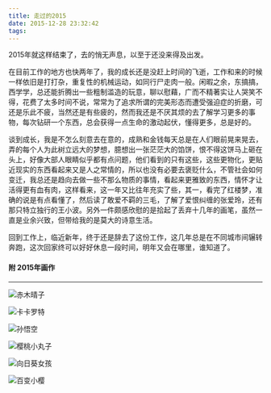```yaml
---
title: 走过的2015
date: 2015-12-28 23:32:42
tags:
---
```

2015年就这样结束了，去的悄无声息，以至于还没来得及出发。

在目前工作的地方也快两年了，我的成长还是没赶上时间的飞逝，工作和来的时候一样依旧是打打杂，重复性的机械运动，如同行尸走肉一般。闲暇之余，东搞搞，西学学，总还能折腾出一些粗制滥造的玩意，聊以慰藉，广而不精著实让人哭笑不得，花费了太多时间不说，常常为了追求所谓的完美形态而遭受强迫症的折磨，可还是乐此不疲，当然还是有些疲的，然而我还是不厌其烦的去了解学习更多的事物，每次钻研一个东西，总会获得一点生命的激动起伏，懂得更多，总是好的。<!--more-->

谈到成长，我是不怎么刻意去在意的，成熟和金钱每天总是在人们眼前晃来晃去，弄的每个人为此树立远大的梦想，臆想出一张茫茫大的馅饼，恨不得这饼马上砸在头上，好像大部人眼睛似乎都有点问题，他们看到的只有这些，这些更物化，更贴近现实的东西看起来又是人之常情的，所以也没有必要去褒贬什么，不管社会如何变迁，我总还是趋向去做一些不那么物质的事情，看起来更雅致的东西，情怀才让活得更有血有肉，这样看来，这一年又比往年充实了些，其一，看完了红楼梦，准确的说是有点看懂了，然后读了敢爱不羁的三毛，了解了爱恨纠缠的张爱玲，还有那只特立独行的王小波。另外一件颇感欣慰的是拾起了丢弃十几年的画笔，虽然一直是业余兴致，但带给我的是莫大的诗意生活。

回到工作上，临近新年，终于还是辞去了这份工作，这几年总是在不同城市间辗转奔跑，这次回家终可以好好休息一段时间，明年又会在哪里，谁知道了。

#### 附 2015年画作

---

![赤木晴子](http://ww2.sinaimg.cn/mw690/7db99aa6gw1f431ueniyvj20hs0np41v.jpg)

![卡卡罗特](http://ww3.sinaimg.cn/mw690/7db99aa6gw1f431uflqwcj20qo0zk45d.jpg)

![孙悟空](http://ww4.sinaimg.cn/mw690/7db99aa6gw1f431ueuc4jj20qo0zk7az.jpg)

![樱桃小丸子](http://ww2.sinaimg.cn/mw690/7db99aa6gw1f431ug76s0j20qo0zkgs1.jpg)

![向日葵女孩](http://ww4.sinaimg.cn/mw690/7db99aa6gw1f431uits6ej21w02io1ky.jpg)

![百变小樱](http://ww2.sinaimg.cn/mw690/7db99aa6gw1f431ujpogtj21tn2ioe0g.jpg)
